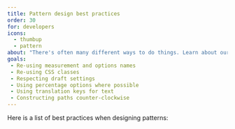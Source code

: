 ```yaml
---
title: Pattern design best practices
order: 30
for: developers
icons: 
  - thumbup
  - pattern
about: "There's often many different ways to do things. Learn about our conventions and best practices"
goals:
 - Re-using measurement and options names
 - Re-using CSS classes
 - Respecting draft settings
 - Using percentage options where possible
 - Using translation keys for text
 - Constructing paths counter-clockwise
---
```


Here is a list of best practices when designing patterns:

<ReadMore list />
